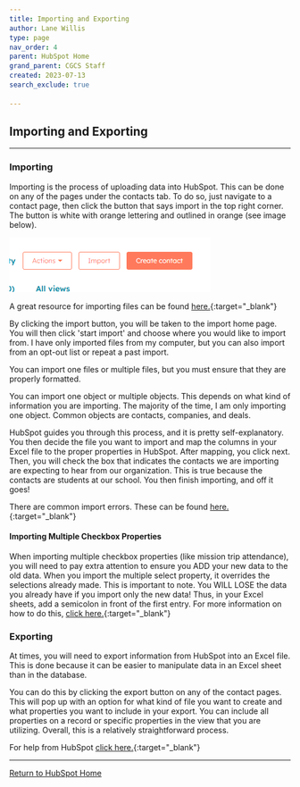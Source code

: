 ```yaml
---
title: Importing and Exporting
author: Lane Willis
type: page
nav_order: 4
parent: HubSpot Home
grand_parent: CGCS Staff
created: 2023-07-13
search_exclude: true

---
```


## Importing and Exporting

---

### Importing

Importing is the process of uploading data into HubSpot. This can be done on any of the pages under the contacts tab. To do so, just navigate to a contact page, then click the button that says import in the top right corner. The button is white with orange lettering and outlined in orange (see image below).  

![Import Here](/assets/images/hubspot-images/import-button.png)

A great resource for importing files can be found [here.](https://knowledge.hubspot.com/crm-setup/set-up-your-import-file){:target="_blank"}  

By clicking the import button, you will be taken to the import home page. You will then click 'start import' and choose where you would like to import from. I have only imported files from my computer, but you can also import from an opt-out list or repeat a past import.  

You can import one files or multiple files, but you must ensure that they are properly formatted.

You can import one object or multiple objects. This depends on what kind of information you are importing. The majority of the time, I am only importing one object. Common objects are contacts, companies, and deals.  

HubSpot guides you through this process, and it is pretty self-explanatory. You then decide the file you want to import and map the columns in your Excel file to the proper properties in HubSpot. After mapping, you click next. Then, you will check the box that indicates the contacts we are importing are expecting to hear from our organization. This is true because the contacts are students at our school. You then finish importing, and off it goes!  

There are common import errors. These can be found [here.](https://knowledge.hubspot.com/crm-setup/troubleshoot-import-errors){:target="_blank"}  

#### Importing Multiple Checkbox Properties
When importing multiple checkbox properties (like mission trip attendance), you will need to pay extra attention to ensure you ADD your new data to the old data. When you import the multiple select property, it overrides the selections already made. This is important to note. You WILL LOSE the data you already have if you import only the new data! Thus, in your Excel sheets, add a semicolon in front of the first entry. For more information on how to do this, [click here.](https://knowledge.hubspot.com/import-and-export/import-data-to-checkbox-properties){:target="_blank"}

### Exporting

At times, you will need to export information from HubSpot into an Excel file. This is done because it can be easier to manipulate data in an Excel sheet than in the database.  

You can do this by clicking the export button on any of the contact pages. This will pop up with an option for what kind of file you want to create and what properties you want to include in your export. You can include all properties on a record or specific properties in the view that you are utilizing. Overall, this is a relatively straightforward process.  

For help from HubSpot [click here.](https://knowledge.hubspot.com/crm-setup/export-contacts-companies-deals-or-tickets){:target="_blank"}

---

[Return to HubSpot Home](/cgcs-staff-information/hubspot/hubspot.html)

[def]: /assets/images/import-button.png

